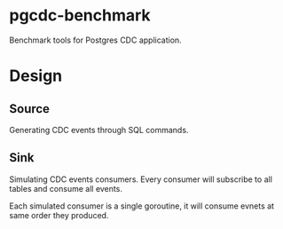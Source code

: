 # pgcdc-benchmark
Benchmark tools for Postgres CDC application.

# Design

## Source

Generating CDC events through SQL commands.

## Sink

Simulating CDC events consumers. Every consumer will subscribe to all tables and consume all events.

Each simulated consumer is a single goroutine, it will consume evnets at same order they produced.
